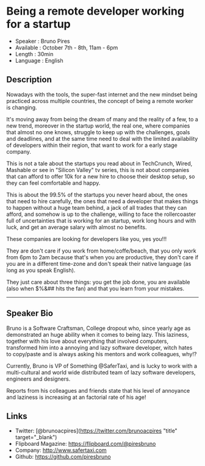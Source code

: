 
Being a remote developer working for a startup
========================

* Speaker   : Bruno Pires
* Available : October 7th - 8th, 11am - 6pm
* Length    : 30min
* Language  : English



Description
-----------

Nowadays with the tools, the super-fast internet and the new mindset being practiced across multiple countries, the concept of being a remote worker is changing.

It's moving away from being the dream of many and the reality of a few, to a new trend, moreover in the startup world, the real one, where companies that almost no one knows, struggle to keep up with the challenges, goals  and deadlines, and at the same time need to deal with the limited availability of developers within their region, that want to work for a early stage company.

This is not a tale about the startups you read about in TechCrunch, Wired, Mashable or see in "Silicon Valley" tv series, this is not about companies that can afford to offer 10k for a new hire to choose their desktop setup, so they can feel comfortable and happy.

 This is about the 99.5% of the startups you never heard about, the ones that need to hire carefully, the ones that need a developer that makes things to happen without a huge team behind, a jack of all trades that they can afford, and somehow is up to the challenge, willing to face the rollercoaster full of uncertainties that is working for an startup, work long hours and with luck, and get an average salary with almost no benefits.

These companies are looking for developers like you, yes you!!! 

They are don't care if you work from home/coffe/beach, that you only work from 6pm to 2am because that's when you are productive, they don't care if you are in a different time-zone and don't speak their native language (as long as you speak English). 

They just care about three things: you get the job done, you are available (also when $%&## hits the fan) and that you learn from your mistakes.

---------------


Speaker Bio
-----------

Bruno is a Software Craftsman, College dropout who, since yearly age as demonstrated an huge ability when it comes to being lazy. This laziness, together with his love about everything that involved computers, transformed him into a annoying and lazy software developer, witch hates to copy/paste and is always asking his mentors and work colleagues, why!?

Currently, Bruno is VP of Something @SaferTaxi, and is lucky to work with a multi-cultural and world wide distributed team of lazy software developers, engineers and designers. 

Reports from his colleagues and friends state that his level of annoyance and laziness is increasing at an factorial rate of his age!


Links
-----

* Twitter: [@brunoacpires](https://twitter.com/brunoacpires "title" target="_blank")
* Flipboard Magazine: https://flipboard.com/@piresbruno
* Company: http://www.safertaxi.com
* Github: https://github.com/piresbruno